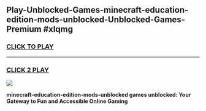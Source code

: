 
## Play-Unblocked-Games-minecraft-education-edition-mods-unblocked-Unblocked-Games-Premium #xlqmg
<h3>
<a href="https://premium.freeplayer.one?title=minecraft-education-edition-mods-unblocked&ref=12M">CLICK TO PLAY</a></h3>
<hr>

<h3>
<a href="https://premium.freeplayer.one?title=minecraft-education-edition-mods-unblocked&ref=12M">CLICK 2 PLAY</a>
  
</h3>

<a href="https://premium.freeplayer.one?title=minecraft-education-edition-mods-unblocked&ref=12M"><img src="https://clearcache.store/games.png"></a>


**minecraft-education-edition-mods-unblocked games unblocked: Your Gateway to Fun and Accessible Online Gaming**
